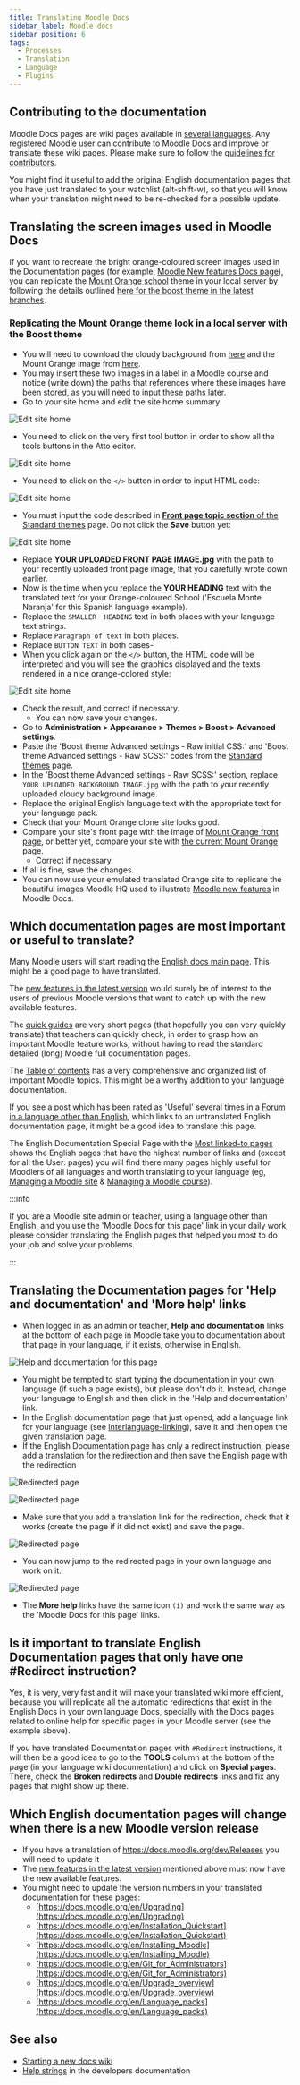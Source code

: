 ```yaml
---
title: Translating Moodle Docs
sidebar_label: Moodle docs
sidebar_position: 6
tags:
  - Processes
  - Translation
  - Language
  - Plugins
---
```


## Contributing to the documentation

Moodle Docs pages are wiki pages available in [several languages](https://docs.moodle.org/overview/). Any registered Moodle user can contribute to Moodle Docs and improve or translate these wiki pages. Please make sure to follow the [guidelines for contributors](http://docs.moodle.org/en/Guidelines_for_Contributors).

You might find it useful to add the original English documentation pages that you have just translated to your watchlist (alt-shift-w), so that you will know when your translation might need to be re-checked for a possible update.

## Translating the screen images used in Moodle Docs

If you want to recreate the bright orange-coloured screen images used in the Documentation pages (for example, [Moodle New features Docs page](https://docs.moodle.org/en/New_features)), you can replicate the [Mount Orange school](https://school.moodledemo.net/) theme in your local server by following the details outlined [here for the boost theme in the latest branches](https://docs.moodle.org/en/Standard_themes#Example_of_a_customised_Boost_theme).

<!-- cspell:ignore Escuela Naranja -->
### Replicating the Mount Orange theme look in a local server with the Boost theme

- You will need to download the cloudy background from [here](https://docs.moodle.org/en/File:bg6.png) and the Mount Orange image from [here](https://docs.moodle.org/30/en/File:Mount_Orange_Front_page_image.jpg).
- You may insert these two images in a label in a Moodle course and notice (write down) the paths that references where these images have been stored, as you will need to input these paths later.
- Go to your site home and edit the site home summary.

![Edit site home](./_files/schooldemo_sitehome_1.png)

- You need to click on the very first tool button in order to show all the tools buttons in the Atto editor.

![Edit site home](./_files/schooldemo_sitehome_2.png)

- You need to click on the `</>` button in order to input HTML code:

![Edit site home](./_files/schooldemo_sitehome_3.png)

- You must input the code described in [**Front page topic section** of the Standard themes](https://docs.moodle.org/en/Standard_themes#Example_of_a_customised_Boost_theme) page. Do not click the **Save** button yet:

![Edit site home](./_files/schooldemo_sitehome_4.png)

- Replace **YOUR UPLOADED FRONT PAGE IMAGE.jpg** with the path to your recently uploaded front page image, that you carefully wrote down earlier.
- Now is the time when you replace the **YOUR HEADING** text with the translated text for your Orange-coloured School ('Escuela Monte Naranja' for this Spanish language example).
- Replace the `SMALLER  HEADING` text in both places with your language text strings.
- Replace `Paragraph of text` in both places.
- Replace `BUTTON TEXT` in both cases-
- When you click again on the `</>` button, the HTML code will be interpreted and you will see the graphics displayed and the texts rendered in a nice orange-colored style:

![Edit site home](./_files/schooldemo_sitehome_5.png)

- Check the result, and correct if necessary.
  - You can now save your changes.
- Go to **Administration > Appearance > Themes > Boost > Advanced settings**.
- Paste the 'Boost theme Advanced settings - Raw initial CSS:' and 'Boost theme Advanced settings - Raw SCSS:' codes from the [Standard themes](https://docs.moodle.org/en/Standard_themes#Example_of_a_customised_Boost_theme) page.
- In the 'Boost theme Advanced settings - Raw SCSS:' section, replace `YOUR UPLOADED BACKGROUND IMAGE.jpg` with the path to your recently uploaded cloudy background image.
- Replace the original English language text with the appropriate text for your language pack.
- Check that your Mount Orange clone site looks good.
- Compare your site's front page with the image of [Mount Orange front page](https://docs.moodle.org/en/File:MountOrangeFrontPage.png), or better yet, compare your site with [the current Mount Orange](https://school.moodledemo.net/) page.
  - Correct if necessary.
- If all is fine, save the changes.
- You can now use your emulated translated Orange site to replicate the beautiful images Moodle HQ used to illustrate [Moodle new features](https://docs.moodle.org/en/New_features) in Moodle Docs.

## Which documentation pages are most important or useful to translate?

Many Moodle users will start reading the [English docs main page](http://docs.moodle.org/en/Main_Page). This might be a good page to have translated.

The [new features in the latest version](http://docs.moodle.org/en/New_features) would surely be of interest to the users of previous Moodle versions that want to catch up with the new available features.

The [quick guides](http://docs.moodle.org/en/Category:Quick_guide) are very short pages (that hopefully you can very quickly translate) that teachers can quickly check, in order to grasp how an important Moodle feature works, without having to read the standard detailed (long) Moodle full documentation pages.

The [Table of contents](http://docs.moodle.org/en/Table_of_Contents) has a very comprehensive and organized list of important Moodle topics. This might be a worthy addition to your language documentation.

If you see a post which has been rated as 'Useful' several times in a [Forum in a language other than English](https://moodle.org/course/), which links to an untranslated English documentation page, it might be a good idea to translate this page.

The English Documentation Special Page with the [Most linked-to pages](https://docs.moodle.org/30/en/index.php?title=Special:MostLinkedPages&limit=100&offset=0) shows the English pages that have the highest number of links and (except for all the User: pages) you will find there many pages highly useful for Moodlers of all languages and worth translating to your language (eg, [Managing a Moodle site](https://docs.moodle.org/en/Managing_a_Moodle_site) & [Managing a Moodle course](https://docs.moodle.org/en/Managing_a_Moodle_course)).

:::info

If you are a Moodle site admin or teacher, using a language other than English, and you use the 'Moodle Docs for this page' link in your daily work, please consider translating the English pages that helped you most to do your job and solve your problems.

:::

## Translating the Documentation pages for 'Help and documentation' and 'More help' links

- When logged in as an admin or teacher, **Help and documentation** links at the bottom of each page in Moodle take you to documentation about that page in your language, if it exists, otherwise in English.

![Help and documentation for this page](./_files/helpanddoc.png)

- You might be tempted to start typing the documentation in your own language (if such a page exists), but please don't do it. Instead, change your language to English and then click in the 'Help and documentation' link.
- In the English documentation page that just opened, add a language link for your language (see [Interlanguage-linking](https://docs.moodle.org/dev/Starting_a_new_docs_wiki)), save it and then open the given translation page.
- If the English Documentation page has only a redirect instruction, please add a translation for the redirection and then save the English page with the redirection

![Redirected page](./_files/redirected_page.png)

![Redirected page](./_files/redirected_page_in_English.png)

- Make sure that you add a translation link for the redirection, check that it works (create the page if it did not exist) and save the page.

![Redirected page](./_files/redirected_page_in_English_with_Spanish_translation_link.png)

- You can now jump to the redirected page in your own language and work on it.

![Redirected page](./_files/redirected_page_in_Spanish.png)

- The **More help** links have the same icon `(i)` and work the same way as the 'Moodle Docs for this page' links.

## Is it important to translate English Documentation pages that only have one #Redirect instruction?

Yes, it is very, very fast and it will make your translated wiki more efficient, because you will replicate all the automatic redirections that exist in the English Docs in your own language Docs, specially with the Docs pages related to online help for specific pages in your Moodle server (see the example above).

If you have translated Documentation pages with `#Redirect` instructions, it will then be a good idea to go to the **TOOLS** column at the bottom of the page (in your language wiki documentation) and click on **Special pages**. There, check the **Broken redirects** and **Double redirects** links and fix any pages that might show up there.

## Which English documentation pages will change when there is a new Moodle version release

- If you have a translation of https://docs.moodle.org/dev/Releases you will need to update it
- The [new features in the latest version](http://docs.moodle.org/en/New_features) mentioned above must now have the new available features.
- You might need to update the version numbers in your translated documentation for these pages:
  - [https://docs.moodle.org/en/Upgrading](https://docs.moodle.org/en/Upgrading)
  - [https://docs.moodle.org/en/Installation_Quickstart](https://docs.moodle.org/en/Installation_Quickstart)
  - [https://docs.moodle.org/en/Installing_Moodle](https://docs.moodle.org/en/Installing_Moodle)
  - [https://docs.moodle.org/en/Git_for_Administrators](https://docs.moodle.org/en/Git_for_Administrators)
  - [https://docs.moodle.org/en/Upgrade_overview](https://docs.moodle.org/en/Upgrade_overview)
  - [https://docs.moodle.org/en/Language_packs](https://docs.moodle.org/en/Language_packs)

## See also

- [Starting a new docs wiki](https://docs.moodle.org/dev/Starting_a_new_docs_wiki)
- [Help strings](https://docs.moodle.org/dev/Help_strings) in the developers documentation
